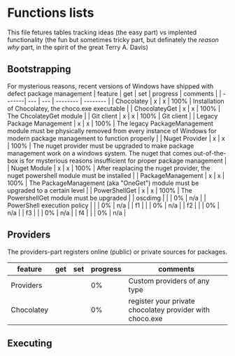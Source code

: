 # Functions lists
This file fetures tables tracking ideas (the easy part) vs implented functionality (the fun but sometimes tricky part, but definately the *reason why* part, in the spirit of the great Terry A. Davis)

## Bootstrapping
For mysterious reasons, recent versions of Windows have shipped with defect package management 
| feature | get | set | progress | comments |
| -------| --- | --- | -------- | -------- |
| Chocolatey | x | x | 100% | Installation of Chocolatey, the choco.exe executable |
| ChocolateyGet | x | x | 100% | The ChcolateyGet module |
| Git client | x | x | 100% | Git client |
| Legacy Package Management | x | x | 100% | The legacy PackageManagement module must be physically removed from every instance of Windows for modern package management to function properly |
| Nuget Provider | x | x | 100% | The nuget provider must be upgraded to make package management work on a windows system. The nuget that comes out-of-the-box is for mysterious reasons insufficient for proper package management |
| Nuget Module | x | x | 100% | After reaplacing the nuget provider, the nuget powershell module must be installed |
| PackageManagement | x | x | 100% | The PackageManagement (aka "OneGet") module must be upgraded to a certain level |
| PowerShellGet | x | x | 100% | The PowershellGet module must be upgraded |
| oscdimg |  |  | 0% | n/a |
| PowerShell execution policy |  |  | 0% | n/a | 
| f1 |  |  | 0% | n/a |
| f2 |  |  | 0% | n/a |
| f3 |  |  | 0% | n/a |
| f4 |  |  | 0% | n/a |

## Providers
The providers-part registers online (public) or private sources for packages. 

| feature | get | set | progress | comments |
| -------| --- | --- | -------- | -------- |
| Providers |  |  | 0% | Custom providers of any type |
| Chocolatey |  |  | 0% | register your private chocolatey provider with choco.exe |

## Executing 